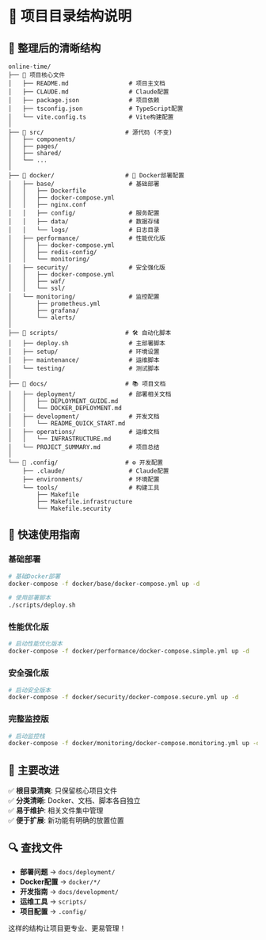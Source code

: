 # 📁 项目目录结构说明

## 🎯 整理后的清晰结构

```
online-time/
├── 📄 项目核心文件
│   ├── README.md                 # 项目主文档
│   ├── CLAUDE.md                 # Claude配置
│   ├── package.json              # 项目依赖
│   ├── tsconfig.json             # TypeScript配置
│   └── vite.config.ts            # Vite构建配置
│
├── 📂 src/                       # 源代码 (不变)
│   ├── components/
│   ├── pages/
│   ├── shared/
│   └── ...
│
├── 📂 docker/                    # 🐳 Docker部署配置
│   ├── base/                     # 基础部署
│   │   ├── Dockerfile
│   │   ├── docker-compose.yml
│   │   ├── nginx.conf
│   │   ├── config/               # 服务配置
│   │   ├── data/                 # 数据存储
│   │   └── logs/                 # 日志目录
│   ├── performance/              # 性能优化版
│   │   ├── docker-compose.yml
│   │   ├── redis-config/
│   │   └── monitoring/
│   ├── security/                 # 安全强化版
│   │   ├── docker-compose.yml
│   │   ├── waf/
│   │   └── ssl/
│   └── monitoring/               # 监控配置
│       ├── prometheus.yml
│       ├── grafana/
│       └── alerts/
│
├── 📂 scripts/                   # 🛠️ 自动化脚本
│   ├── deploy.sh                 # 主部署脚本
│   ├── setup/                    # 环境设置
│   ├── maintenance/              # 运维脚本
│   └── testing/                  # 测试脚本
│
├── 📂 docs/                      # 📚 项目文档
│   ├── deployment/               # 部署相关文档
│   │   ├── DEPLOYMENT_GUIDE.md
│   │   └── DOCKER_DEPLOYMENT.md
│   ├── development/              # 开发文档
│   │   └── README_QUICK_START.md
│   ├── operations/               # 运维文档
│   │   └── INFRASTRUCTURE.md
│   └── PROJECT_SUMMARY.md        # 项目总结
│
└── 📂 .config/                   # ⚙️ 开发配置
    ├── .claude/                  # Claude配置
    ├── environments/             # 环境配置
    └── tools/                    # 构建工具
        ├── Makefile
        ├── Makefile.infrastructure
        └── Makefile.security
```

## 🚀 快速使用指南

### 基础部署
```bash
# 基础Docker部署
docker-compose -f docker/base/docker-compose.yml up -d

# 使用部署脚本
./scripts/deploy.sh
```

### 性能优化版
```bash
# 启动性能优化版本
docker-compose -f docker/performance/docker-compose.simple.yml up -d
```

### 安全强化版
```bash
# 启动安全版本
docker-compose -f docker/security/docker-compose.secure.yml up -d
```

### 完整监控版
```bash
# 启动监控栈
docker-compose -f docker/monitoring/docker-compose.monitoring.yml up -d
```

## 📝 主要改进

✅ **根目录清爽**: 只保留核心项目文件  
✅ **分类清晰**: Docker、文档、脚本各自独立  
✅ **易于维护**: 相关文件集中管理  
✅ **便于扩展**: 新功能有明确的放置位置  

## 🔍 查找文件

- **部署问题** → `docs/deployment/`
- **Docker配置** → `docker/*/`  
- **开发指南** → `docs/development/`
- **运维工具** → `scripts/`
- **项目配置** → `.config/`

这样的结构让项目更专业、更易管理！